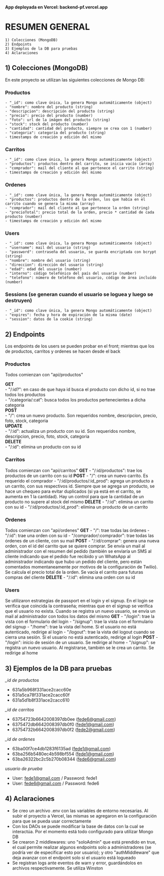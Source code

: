 **App deployada en Vercel: backend-pf.vercel.app**

# RESUMEN GENERAL
    1) Colecciones (MongoDB)
    2) Endpoints
    3) Ejemplos de la DB para pruebas
    4) Aclaraciones


## 1) Colecciones (MongoDB)
En este proyecto se utilizan las siguientes colecciones de Mongo DB:

### Productos
    - "_id": como clave única, la genera Mongo automáticamente (object)
    - "nombre": nombre del producto (string)
    - "descripcion": descripción del producto (string)
    - "precio": precio del producto (number)
    - "foto": url de la imágen del producto (string)
    - "stock": stock del producto (number)
    - "cantidad": cantidad del producto, siempre se crea con 1 (number)
    - "categoria": categoría del producto (string)
    - timestamps de creación y edición del mismo

### Carritos
    - "_id": como clave única, la genera Mongo automáticamente (object)
    - "productos": productos dentro del carrito, se inicia vacío (array)
    - "comprador": mail del cliente al que pertenece el carrito (string)
    - timestamps de creación y edición del mismo

### Ordenes
    - "_id": como clave única, la genera Mongo automáticamente (object)
    - "productos": productos dentro de la orden, los que había en el carrito cuando se genera la misma (array)
    - "comprador": mail del cliente al que pertenece la orden (string)
    - "precioTotal": precio total de la orden, precio * cantidad de cada producto (number)
    - timestamps de creación y edición del mismo

### Users
    - "_id": como clave única, la genera Mongo automáticamente (object)
    - "username": mail del usuario (string)
    - "password": contraseña del usuario, se guarda encriptada con bcrypt (string)
    - "nombre": nombre del usuario (string)
    - "direccion": dirección del usuario (string)
    - "edad": edad del usuario (number)
    - "interno": código telefónico del país del usuario (number)
    - "telefono": número de teléfono del usuario, código de área incluído (number)

### Sessions (se generan cuando el usuario se loguea y luego se destruyen)
    - "_id": como clave única, la genera Mongo automáticamente (object)
    - "expires": fecha y hora de expiración de la misma (date)
    - "session": datos de la cookie (string)


## 2) Endpoints
Los endpoints de los users se pueden probar en el front; mientras que los de productos, carritos y ordenes se hacen desde el back

### Productos 
Todos comienzan con "api/productos"  

**GET**  
    - "/:id?": en caso de que haya id busca el producto con dicho id, si no trae todos los productos  
    - "/categoria/:cat": busca todos los productos pertenecientes a dicha categoría  
**POST**  
    - "/": crea un nuevo producto. Son requeridos nombre, descripcion, precio, foto, stock, categoria  
**UPDATE**  
    - "/:id": actualiza un producto con su id. Son requeridos nombre, descripcion, precio, foto, stock, categoria  
**DELETE**  
    - "/:id": elimina un producto con su id  

### Carritos 
Todos comienzan con "api/carritos"
    **GET**
    - "/:id/productos": trae los productos de un carrito con su id
    **POST**
    - "/": crea un nuevo carrito. Es requerido el comprador
    - "/:id/productos/:id_prod": agrega un producto a un carrito, con sus respectivos id. Siempre que se agrega un producto, se hace un chequeo para evitar duplicados (si ya está en el carrito, se aumenta en 1 la cantidad). Hay un control para que la cantidad de un producto no supere al stock del mismo
    **DELETE**
    - "/:id": elimina un carrito con su id
    - "/:id/productos/:id_prod": elimina un producto de un carrito

### Ordenes
Todos comienzan con "api/ordenes"
    **GET**
    - "/": trae todas las órdenes
    - "/:id": trae una orden con su id
    - "/comprador/:comprador": trae todas las órdenes de un cliente, con su mail
    **POST**
    - "/:id/comprar": genera una nueva orden, con el id del carrito que se quiere comprar. Se envía un mail al administrador con el resumen del pedido (también se enviaría un SMS al cliente indicando que el pedido fue recibido y un WhatsApp al administrador indicando que hubo un pedido del cliente, pero están comentados momentaneamente por motivos de la configuración de Twilio). Se calcula el precio total de la orden. Se vacía el carrito para futuras compras del cliente
    **DELETE**
    - "/:id": elimina una orden con su id

### Users
Se utilizaron estrategias de passport en el login y el signup. En el login se verifica que coincida la contraseña; mientras que en el signup se verifica que el usuario no exista.
Cuando se registra un nuevo usuario, se envía un mail al administrador con todos los datos del mismo
    **GET**
    - "/login": trae la vista con el formulario del login
    - "/signup": trae la vista con el formulario del signup
    - "/home": trae la vista del home. Si el usuario no está autenticado, redirige al login
    - "/logout": trae la vista del logout cuando se cierra una sesión. Si el usuario no está autenticado, redirige al login
    **POST**
    - "/login": inicio de sesión de un usuario. Se redirige al home
    - "/signup": se registra un nuevo usuario. Al registrarse, también se le crea un carrito. Se redirige al home


## 3) Ejemplos de la DB para pruebas
*_id de productos*
- 631a5b968f331ace2cacc60e
- 631a5ca78f331ace2cacc60f
- 631a5d1b8f331ace2cacc610

*_id de carritos*
- 63754723b6642008397db0ee (fede6@gmail.com)
- 6375472db6642008397db0f0 (fede1@gmail.com)
- 63754732b6642008397db0f2 (fede2@gmail.com)

*_id de ordenes*
- 63ba00f7ce4db1283f6135ad (fede1@gmail.com)
- 63ba256b5480ec4b598bf554 (fede1@gmail.com)
- 63ba26322bc2c5b270b08344 (fede6@gmail.com)

*usuario de prueba*
- User: fede1@gmail.com / Password: fede1
- User: fede6@gmail.com / Password: fede6


## 4) Aclaraciones
- Se creo un archivo .env con las variables de entorno necesarias. Al subir el proyecto a Vercel, las mismas se agregaron en la configuración para que se pueda usar correctamente
- Con los DAOs se puede modificar la base de datos con la cual se interactúa. Por el momento está todo configurado para utilizar Mongo DB
- Se crearon 2 middlewares: uno "soloAdmin" que está prendido en true, el cual permite realizar algunos endpoints solo a administradores (se podría ver de especificar esto por usuario); y otro "authMiddleware" que deja avanzar con el endpoint solo si el usuario está logueado
- Se registran logs ante eventos de warn y error, guardándolos en archivos respectivamente. Se utiliza Winston